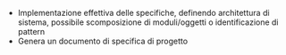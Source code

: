 - Implementazione effettiva delle specifiche, definendo architettura di sistema, possibile scomposizione di moduli/oggetti o identificazione di pattern
- Genera un documento di specifica di progetto